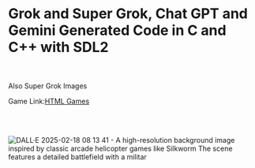 # Grok and Super Grok, Chat GPT and Gemini Generated Code in C and C++ with SDL2
<br>
<br>
Also Super Grok Images
<br>

Game Link:[HTML Games](http://github.com/rcman/html.games)

<br>

<br>

![DALL·E 2025-02-18 08 13 41 - A high-resolution background image inspired by classic arcade helicopter games like Silkworm  The scene features a detailed battlefield with a militar](https://github.com/user-attachments/assets/e29fd589-16b8-41a5-acff-986da17f0913)
